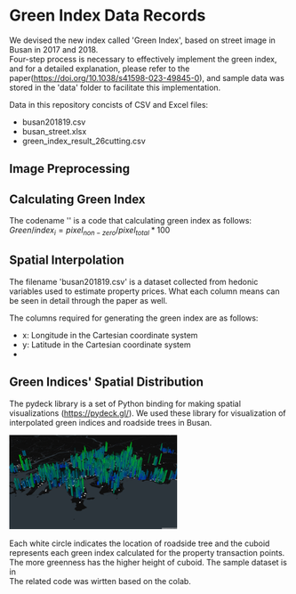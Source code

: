 # Green Index Data Records   
We devised the new index called 'Green Index', based on street image in Busan in 2017 and 2018.   
Four-step process is necessary to effectively implement the green index, and for a detailed explanation, please refer to the paper(https://doi.org/10.1038/s41598-023-49845-0), and sample data was stored in the 'data' folder to facilitate this implementation.   

Data in this repository concists of CSV and Excel files:   

- busan201819.csv
- busan_street.xlsx
- green_index_result_26cutting.csv

## Image Preprocessing

## Calculating Green Index
The codename '' is a code that calculating green index as follows:   
$Green / index_{i} = pixel_{non-zero}/pixel_{total} * 100$


## Spatial Interpolation
The filename 'busan201819.csv' is a dataset collected from hedonic variables used to estimate property prices. What each column means can be seen in detail through the paper as well.   

The columns required for generating the green index are as follows:   
- x: Longitude in the Cartesian coordinate system
- y: Latitude in the Cartesian coordinate system
- 

## Green Indices' Spatial Distribution   
The pydeck library is a set of Python binding for making spatial visualizations (https://pydeck.gl/). We used these library for visualization of interpolated green indices and roadside trees in Busan.   

<img src = "/image/green_index.png" width = "60%">   

Each white circle indicates the location of roadside tree and the cuboid represents each green index calculated for the property transaction points. The more greenness has the higher height of cuboid. The sample dataset is in    
The related code was wirtten based on the colab.   
